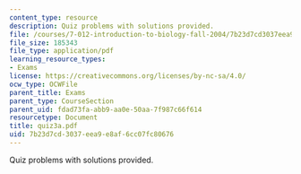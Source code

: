 ```yaml
---
content_type: resource
description: Quiz problems with solutions provided.
file: /courses/7-012-introduction-to-biology-fall-2004/7b23d7cd3037eea9e8af6cc07fc80676_quiz3a.pdf
file_size: 185343
file_type: application/pdf
learning_resource_types:
- Exams
license: https://creativecommons.org/licenses/by-nc-sa/4.0/
ocw_type: OCWFile
parent_title: Exams
parent_type: CourseSection
parent_uid: fdad73fa-abb9-aa0e-50aa-7f987c66f614
resourcetype: Document
title: quiz3a.pdf
uid: 7b23d7cd-3037-eea9-e8af-6cc07fc80676
---
```

Quiz problems with solutions provided.